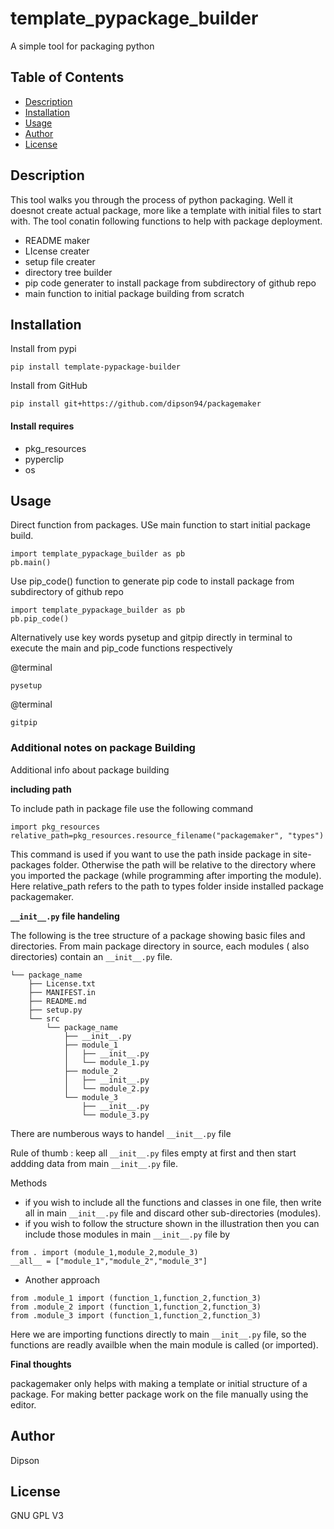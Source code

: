 # template_pypackage_builder
A simple tool for packaging python
## Table of Contents
    
- [Description](#description)
- [Installation](#installation)
- [Usage](#usage)
- [Author](#author)
- [License](#license)
    
## Description
This tool walks you through the process of python packaging. Well it doesnot create actual package, more like a template with initial files to start with. The tool conatin following functions to help with package deployment.

* README maker
* LIcense creater
* setup file creater
* directory tree builder
* pip code generater to install package from subdirectory of github repo
* main function to initial package building from scratch 

## Installation

Install from pypi

```
pip install template-pypackage-builder 
```

Install from GitHub

```
pip install git+https://github.com/dipson94/packagemaker
```

#### Install requires

* pkg_resources
* pyperclip
* os

## Usage

Direct function from packages. USe main function to start initial package build.

```
import template_pypackage_builder as pb
pb.main()
```
Use pip_code() function to generate pip code to install package from subdirectory of github repo
```
import template_pypackage_builder as pb
pb.pip_code()
```
Alternatively use key words pysetup and gitpip directly in terminal to execute the main and pip_code functions respectively

@terminal
```
pysetup
```

@terminal
```
gitpip
```

### Additional notes on package Building
Additional info about package building

**including path**

To include path in package file use the following command
```
import pkg_resources
relative_path=pkg_resources.resource_filename("packagemaker", "types")
```
This command is used if you want to use the path inside package in site-packages folder. Otherwise the path will be relative to the directory where you imported the package (while programming after importing the module).
Here relative_path refers to the path to types folder inside installed package packagemaker.

**`__init__.py` file handeling**

The following is the tree structure of a package showing basic files and directories. From main package directory in source, each modules ( also directories) contain an `__init__.py` file.
```
└── package_name
    ├── License.txt
    ├── MANIFEST.in
    ├── README.md
    ├── setup.py
    └── src
        └── package_name
            ├── __init__.py
            ├── module_1
            │   ├── __init__.py
            │   └── module_1.py
            ├── module_2
            │   ├── __init__.py
            │   └── module_2.py
            └── module_3
                ├── __init__.py
                └── module_3.py
```


There are numberous ways to handel  `__init__.py` file

Rule of thumb : keep all  `__init__.py` files empty at first and then start addding data from main  `__init__.py` file.

Methods

* if you wish to include all the functions and classes in one file, then write all in main  `__init__.py` file and discard other sub-directories (modules).
* if you wish to follow the structure shown in the illustration then you can include those modules in main  `__init__.py` file by 
```
from . import (module_1,module_2,module_3)
__all__ = ["module_1","module_2","module_3"]

```
* Another approach
```
from .module_1 import (function_1,function_2,function_3)
from .module_2 import (function_1,function_2,function_3)
from .module_3 import (function_1,function_2,function_3)
```
Here we are importing functions directly to main `__init__.py` file, so the functions are readly availble when the main module is called (or imported).

**Final thoughts**

packagemaker only helps with making a template or initial structure of a package. For making better package work on the file manually using the editor.

## Author

Dipson

## License

GNU GPL V3

